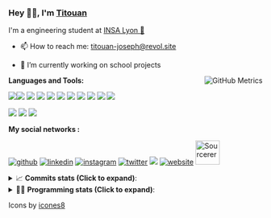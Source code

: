 <!--
**titouan-joseph/titouan-joseph** is a ✨ _special_ ✨ repository because its `README.md` (this file) appears on your GitHub profile.

Here are some ideas to get you started:

- 🔭 I’m currently working on ...
- 🌱 I’m currently learning ...
- 👯 I’m looking to collaborate on ...
- 🤔 I’m looking for help with ...
- 💬 Ask me about ...
- 📫 How to reach me: ...
- 😄 Pronouns: ...
- ⚡ Fun fact: ...
-->

### Hey 👋🏽, I'm [Titouan](https://github.com/Titouan-Joseph) 

I'm a engineering student at  [INSA Lyon 🦏](https://www.insa-lyon.fr/en/)

- 📫 How to reach me: [titouan-joseph@revol.site](mailto:titouan-joseph@revol.site)
- 🔭 I’m currently working on school projects


  <img align="right" alt="GitHub Metrics" src="https://metrics.lecoq.io/titouan-joseph" />

**Languages and Tools:**

[<img src="https://img.icons8.com/color/48/000000/python.png"/>]()[<img src="https://img.icons8.com/color/48/000000/java-coffee-cup-logo.png"/>]() [<img src="https://img.icons8.com/color/48/000000/c-programming.png"/>]() [<img src="https://img.icons8.com/color/48/000000/javascript.png"/>]() [<img src="https://img.icons8.com/color/48/000000/selenium-test-automation.png"/>]() [<img src="https://img.icons8.com/color/48/000000/git.png"/>]() [<img src="https://img.icons8.com/color/48/000000/console.png"/>]() [<img src="https://img.icons8.com/color/48/000000/android-os.png"/>]() [<img src="https://img.icons8.com/color/48/000000/pycharm.png"/>]() [<img src="https://img.icons8.com/color/48/000000/virtualbox.png"/>]() [<img src="https://img.icons8.com/color/48/000000/windows-10.png"/>]()

[<img src="https://img.icons8.com/color/48/000000/linux.png"/>]() [<img src="https://img.icons8.com/color/48/000000/nginx.png"/>]() [<img src="https://img.icons8.com/color/48/000000/raspberry-pi.png"/>]()

**My social networks :**

[<img src='https://img.icons8.com/fluent/48/000000/github.png' alt="github">](https://github.com/titouan-joseph)  [<img src='https://img.icons8.com/color/48/000000/linkedin.png' alt='linkedin'>](https://www.linkedin.com/in/titouan-joseph-revol/)  [<img src='https://img.icons8.com/color/48/000000/instagram-new.png' alt='instagram'>](https://www.instagram.com/tit_re/)  [<img src='https://img.icons8.com/color/48/000000/twitter.png' alt='twitter'>](https://twitter.com/josephrevol) [<img src="https://img.icons8.com/color/48/000000/facebook.png"/>](https://www.facebook.com/titre01) [<img src='https://img.icons8.com/fluent/48/000000/website.png' alt='website'>](https://titouan-joseph.revol.site) [<img src="https://sourcerer.io/icons/logo-sharing.svg" height="48px" alt="Sourcerer">](https://sourcerer.io/titouan-joseph) 

<details>
 <summary>📈 <b>Commits stats (Click to expand)</b>: </summary>
    <a href="https://sourcerer.io/titouan-joseph"><img src="https://img.shields.io/badge/Python-148%20commits-orange.svg" alt=""></a>
    <a href="https://sourcerer.io/titouan-joseph"><img src="https://img.shields.io/badge/Java-27%20commits-orange.svg" alt=""></a>
    <a href="https://sourcerer.io/titouan-joseph"><img src="https://img.shields.io/badge/C-23%20commits-orange.svg" alt=""></a>
    <a href="https://sourcerer.io/titouan-joseph"><img src="https://img.shields.io/badge/JavaScript-18%20commits-orange.svg" alt=""></a>
</details>


<details>
 <summary>👨‍💻 <b>Programming stats (Click to expand)</b>: </summary>
<!--START_SECTION:waka-->
**🐱 My Github Data** 

> 🏆 466 Contributions in the Year 2020
 > 
> 📦 17.8 kB Used in Github's Storage 
 > 
> 🚫 Not Opted to Hire
 > 
> 📜 22 Public Repositories
 > 
> 🔑 2 Private Repositories 

**I'm an Early 🐤** 

```text
🌞 Morning    65 commits     ███░░░░░░░░░░░░░░░░░░░░░░   14.77% 
🌆 Daytime    165 commits    █████████░░░░░░░░░░░░░░░░   37.5% 
🌃 Evening    160 commits    █████████░░░░░░░░░░░░░░░░   36.36% 
🌙 Night      50 commits     ██░░░░░░░░░░░░░░░░░░░░░░░   11.36%

```
📅 **I'm Most Productive on Wednesday** 

```text
Monday       51 commits     ███░░░░░░░░░░░░░░░░░░░░░░   11.59% 
Tuesday      69 commits     ████░░░░░░░░░░░░░░░░░░░░░   15.68% 
Wednesday    140 commits    ████████░░░░░░░░░░░░░░░░░   31.82% 
Thursday     44 commits     ██░░░░░░░░░░░░░░░░░░░░░░░   10.0% 
Friday       42 commits     ██░░░░░░░░░░░░░░░░░░░░░░░   9.55% 
Saturday     48 commits     ██░░░░░░░░░░░░░░░░░░░░░░░   10.91% 
Sunday       46 commits     ██░░░░░░░░░░░░░░░░░░░░░░░   10.45%

```


📊 **This Week I Spent My Time On** 

```text
⌚︎ Time Zone: Europe/Paris

💬 Programming Languages: 
Python                   8 hrs 39 mins       ██████████░░░░░░░░░░░░░░░   43.1% 
Docker                   3 hrs 47 mins       ████░░░░░░░░░░░░░░░░░░░░░   18.9% 
YAML                     3 hrs 3 mins        ███░░░░░░░░░░░░░░░░░░░░░░   15.2% 
C                        2 hrs 40 mins       ███░░░░░░░░░░░░░░░░░░░░░░   13.31% 
Git Config               36 mins             ░░░░░░░░░░░░░░░░░░░░░░░░░   3.06%

🔥 Editors: 
PyCharmCore              16 hrs 49 mins      █████████████████████░░░░   83.83% 
Atom                     2 hrs 54 mins       ███░░░░░░░░░░░░░░░░░░░░░░   14.49% 
VS Code                  20 mins             ░░░░░░░░░░░░░░░░░░░░░░░░░   1.68%

🐱‍💻 Projects: 
ASTUSbot                 6 hrs 41 mins       ████████░░░░░░░░░░░░░░░░░   33.36% 
machineACafe             6 hrs 20 mins       ████████░░░░░░░░░░░░░░░░░   31.59% 
PRS-4TC                  5 hrs 41 mins       ███████░░░░░░░░░░░░░░░░░░   28.34% 
ASTUSbot-calendar        36 mins             ░░░░░░░░░░░░░░░░░░░░░░░░░   3.01% 
hackthebox               22 mins             ░░░░░░░░░░░░░░░░░░░░░░░░░   1.9%

💻 Operating System: 
Windows                  20 hrs 4 mins       █████████████████████████   100.0%

```

**I Mostly Code in Python** 

```text
Python                   11 repos            ████████████░░░░░░░░░░░░░   47.83% 
Shell                    3 repos             ███░░░░░░░░░░░░░░░░░░░░░░   13.04% 
JavaScript               3 repos             ███░░░░░░░░░░░░░░░░░░░░░░   13.04% 
C                        2 repos             ██░░░░░░░░░░░░░░░░░░░░░░░   8.7% 
Go                       1 repo              █░░░░░░░░░░░░░░░░░░░░░░░░   4.35%

```



<!--END_SECTION:waka-->

</details>

Icons by [icones8](https://icones8.fr/)
